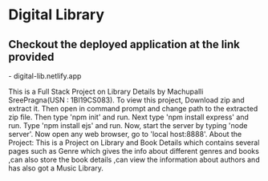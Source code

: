 # Digital Library 
<h2>Checkout the deployed application at the link provided</h2>  -<link> digital-lib.netlify.app </link>

This is a Full Stack Project on Library Details by Machupalli SreePragna(USN : 1BI19CS083). To view this project, Download zip and extract it. Then open in command prompt and change path to the extracted zip file. Then type 'npm init' and run. Next type 'npm install express' and run. Type 'npm install ejs' and run. Now, start the server by typing 'node server'. Now open any web browser, go to 'local host:8888'.
About the Project:
This is a Project on Library and Book Details which contains several pages such as Genre which gives the info about different genres and books ,can also store the book details ,can view the information about authors and has also got a Music Library.
